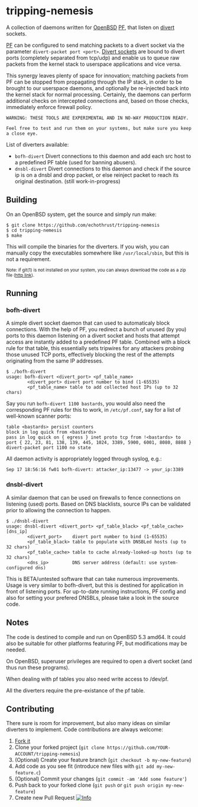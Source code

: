# tripping-nemesis

A collection of daemons written for [OpenBSD](http://www.openbsd.org/) [PF](http://www.openbsd.org/faq/pf/), that listen on [divert](http://www.openbsd.org/cgi-bin/man.cgi?query=divert&sektion=4) sockets.

[PF](http://www.openbsd.org/faq/pf/) can be configured to send matching packets to a divert socket via the parameter `divert-packet port <port>`. [Divert sockets](http://www.openbsd.org/cgi-bin/man.cgi?query=divert&sektion=4) are bound to divert ports (completely separated from tcp/udp) and enable us to queue raw packets from the kernel stack to userspace applications and vice versa. 

This synergy leaves plenty of space for innovation; matching packets from PF can be stopped from propagating through the IP stack, in order to be brought to our userspace daemons, and optionally be re-injected back into the kernel stack for normal processing. Certainly, the daemons can perform additional checks on intercepted connections and, based on those checks, immediately enforce firewall policy.


```
WARNING: THESE TOOLS ARE EXPERIMENTAL AND IN NO-WAY PRODUCTION READY.

Feel free to test and run them on your systems, but make sure you keep a close eye.
```

List of diverters available:
  
  * `bofh-divert` Divert connections to this daemon and add each src host to a predefined PF table (used for banning abusers). 
  * `dnsbl-divert` Divert connections to this daemon and check if the source ip is on a dnsbl and drop packet, or else reinject packet to reach its original destination. (still work-in-progress)

## Building

On an OpenBSD system, get the source and simply run make:

```
$ git clone https://github.com/echothrust/tripping-nemesis
$ cd tripping-nemesis
$ make
```

This will compile the binaries for the diverters. If you wish, you can manually copy the executables somewhere like `/usr/local/sbin`, but this is not a requirement.

<sub>Note: if git(1) is not installed on your system, you can always download the code as a zip file ([http link](https://github.com/echothrust/tripping-nemesis/archive/master.zip)).</sub>

## Running

### bofh-divert

A simple divert socket daemon that can used to automaticaly block connections. With the help of PF, you redirect a bunch of unused (by you) ports to this daemon listening on a divert socket and hosts that attempt access are instantly added to a predefined PF table. Combined with a block rule for that table, this essentially sets tripwires for any attackers probing those unused TCP ports, effectively blocking the rest of the attempts originating from the same IP addresses.

```
$ ./bofh-divert                                                            
usage: bofh-divert <divert_port> <pf_table_name>
        <divert_port> divert port number to bind (1-65535)
        <pf_table_name> table to add collected host IPs (up to 32 chars)
```

Say you run `bofh-divert 1100 bastards`, you would also need the corresponding PF rules for this to work, in `/etc/pf.conf`, say for a list of well-known scanner ports:

```
table <bastards> persist counters
block in log quick from <bastards>
pass in log quick on { egress } inet proto tcp from !<bastards> to port { 22, 23, 81, 138, 139, 445, 1024, 3389, 5900, 6001, 8080, 8888 } divert-packet port 1100 no state
```

All daemon activity is appropriately logged through syslog, e.g.:

```
Sep 17 18:56:16 fw01 bofh-divert: attacker_ip:13477 -> your_ip:3389
```

### dnsbl-divert

A similar daemon that can be used on firewalls to fence connections on listening (used) ports. Based on DNS blacklists, source IPs can be validated prior to allowing the connection to happen.

```
$ ./dnsbl-divert                                                           
usage: dnsbl-divert <divert_port> <pf_table_black> <pf_table_cache> [dns_ip]
        <divert_port>    divert port number to bind (1-65535)
        <pf_table_black> table to populate with DNSBLed hosts (up to 32 chars)
        <pf_table_cache> table to cache already-looked-up hosts (up to 32 chars)
        <dns_ip>         DNS server address (default: use system-configured dns)
```

This is BETA/untested software that can take numerous improvements. Usage is very similar to bofh-divert, but this is destined for application in front of listening ports. For up-to-date running instructions, PF config and also for setting your prefered DNSBLs, please take a look in the source code.

## Notes
  
The code is destined to compile and run on OpenBSD 5.3 amd64. It could also be suitable for other platforms featuring PF, but modifications may be needed. 

On OpenBSD, superuser privileges are required to open a divert socket (and thus run these programs).

When dealing with pf tables you also need write access to /dev/pf.

All the diverters require the pre-existance of the pf table.

## Contributing

There sure is room for improvement, but also many ideas on similar diverters to implement. Code contributions are always welcome:

1. [Fork it](https://github.com/echothrust/tripping-nemesis/fork)
2. Clone your forked project (`git clone https://github.com/YOUR-ACCOUNT/tripping-nemesis`)
3. (Optional) Create your feature branch (`git checkout -b my-new-feature`)
4. Add code as you see fit (introduce new files with `git add my-new-feature.c`)
5. (Optional) Commit your changes (`git commit -am 'Add some feature'`)
6. Push back to your forked clone (`git push` or `git push origin my-new-feature`)
7. Create new Pull Request [![Info](https://help.github.com/assets/help/info-icon-ba11a61a3770bbc50703f444d80e915b.png "Creating a new Pull Request")](https://help.github.com/articles/creating-a-pull-request)
